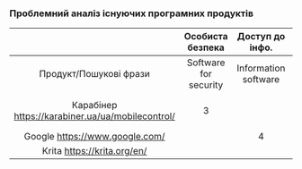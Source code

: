 ### Проблемний аналіз існуючих програмних продуктів
|        |Особиста безпека |Доступ до інфо. |Живопис     |Тип ліцензії|Примітка|
|:------:|:---------------:|:--------------:|:----------:|:----------:|:------:|
|Продукт/Пошукові фрази| Software for security| Information software| Drawing software|
Карабінер https://karabiner.ua/ua/mobilecontrol/| 3 |||Free|Only for "Карабінер" clients|
Google https://www.google.com/||4||Free||
Krita https://krita.org/en/|||4|Free||
